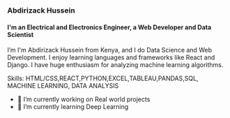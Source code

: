 ### Abdirizack Hussein
#### I'm an Electrical and Electronics Engineer, a Web Developer and Data Scientist
I’m I'm Abdirizack Hussein from Kenya, and I do Data Science and Web Development. I enjoy learning languages and frameworks like React and Django. I have huge enthusiasm for analyzing machine learning algorithms.

Skills: HTML/CSS,REACT,PYTHON,EXCEL,TABLEAU,PANDAS,SQL, MACHINE LEARNING, DATA ANALYSIS 

- 🔭 I’m currently working on Real world projects
- 🌱 I’m currently learning Deep Learning






